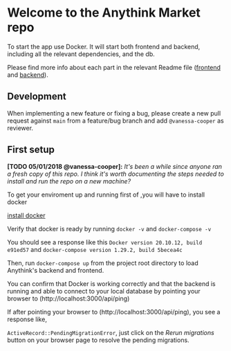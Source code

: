 # Welcome to the Anythink Market repo

To start the app use Docker. It will start both frontend and backend, including all the relevant dependencies, and the db.

Please find more info about each part in the relevant Readme file ([frontend](frontend/readme.md) and [backend](backend/README.md)).

## Development

When implementing a new feature or fixing a bug, please create a new pull request against `main` from a feature/bug branch and add `@vanessa-cooper` as reviewer.

## First setup

**[TODO 05/01/2018 @vanessa-cooper]:** _It's been a while since anyone ran a fresh copy of this repo. I think it's worth documenting the steps needed to install and run the repo on a new machine?_

To get your enviroment up and running first of ,you will have to install docker

[install docker](https://docs.docker.com/get-docker/)

Verify that docker is ready by running `docker -v` and `docker-compose -v`

You should see a response like this `Docker version 20.10.12, build e91ed57` and `docker-compose version 1.29.2, build 5becea4c`

Then, run `docker-compose up` from the project root directory to load Anythink's backend and frontend.

You can confirm that Docker is working correctly and that the backend is running and able to connect to your local database by pointing your browser to (http://localhost:3000/api/ping)

If after pointing your browser to (http://localhost:3000/api/ping), you see a response like, 

`ActiveRecord::PendingMigrationError`, just click on the *Rerun migrations* button on your browser page to resolve the pending migrations.